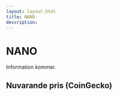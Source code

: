 ```yaml
---
layout: layout.html
title: NANO
description:
---
```


# NANO

Information kommer.

## Nuvarande pris (CoinGecko)

<coingecko-coin-ticker-widget currency="sek" coin-id="nano" locale="en"></coingecko-coin-ticker-widget>
